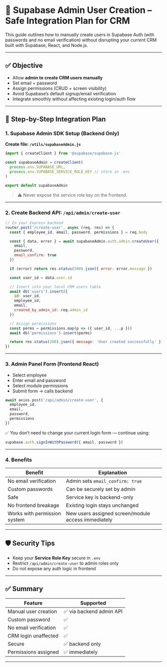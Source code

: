 # 🔐 Supabase Admin User Creation – Safe Integration Plan for CRM

This guide outlines how to manually create users in Supabase Auth (with passwords and no email verification) without disrupting your current CRM built with Supabase, React, and Node.js.

---

## ✅ Objective

- Allow **admin to create CRM users manually**
- Set email + password
- Assign permissions (CRUD + screen visibility)
- Avoid Supabase’s default signup/email verification
- Integrate smoothly without affecting existing login/auth flow

---

## 🧩 Step-by-Step Integration Plan

### 1. Supabase Admin SDK Setup (Backend Only)

**Create file: `/utils/supabaseAdmin.js`**

```js
import { createClient } from '@supabase/supabase-js'

const supabaseAdmin = createClient(
  process.env.SUPABASE_URL,
  process.env.SUPABASE_SERVICE_ROLE_KEY // store in .env
)

export default supabaseAdmin
```

> ⚠️ Never expose the service role key on the frontend.

---

### 2. Create Backend API: `/api/admin/create-user`

```js
// In your Express backend
router.post('/create-user', async (req, res) => {
  const { employee_id, email, password, permissions } = req.body

  const { data, error } = await supabaseAdmin.auth.admin.createUser({
    email,
    password,
    email_confirm: true
  })

  if (error) return res.status(500).json({ error: error.message })

  const user_id = data.user.id

  // Insert into your local CRM users table
  await db('users').insert({
    id: user_id,
    employee_id,
    email,
    created_by_admin_id: req.admin_id
  })

  // Assign permissions
  const perms = permissions.map(p => ({ user_id, ...p }))
  await db('permissions').insert(perms)

  return res.status(200).json({ message: 'User created successfully' })
})
```

---

### 3. Admin Panel Form (Frontend React)

- Select employee
- Enter email and password
- Select module permissions
- Submit form → calls backend

```ts
await axios.post('/api/admin/create-user', {
  employee_id,
  email,
  password,
  permissions
})
```

✅ You don’t need to change your current login form — continue using:

```ts
supabase.auth.signInWithPassword({ email, password })
```

---

### 4. Benefits

| Benefit | Explanation |
|---------|-------------|
| No email verification | Admin sets `email_confirm: true` |
| Custom passwords | Can be securely set by admin |
| Safe | Service key is backend-only |
| No frontend breakage | Existing login stays unchanged |
| Works with permission system | New users assigned screen/module access immediately |

---

## 🛡️ Security Tips

- Keep your **Service Role Key** secure in `.env`
- Restrict `/api/admin/create-user` to admin roles only
- Do not expose any auth logic in frontend

---

## ✅ Summary

| Feature | Supported |
|---------|-----------|
| Manual user creation | ✅ via backend admin API |
| Custom password | ✅ |
| No email verification | ✅ |
| CRM login unaffected | ✅ |
| Secure | ✅ backend only |
| Permissions assigned | ✅ immediately |

---